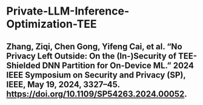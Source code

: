 # Private-LLM-Inference-Optimization-TEE

## Zhang, Ziqi, Chen Gong, Yifeng Cai, et al. “No Privacy Left Outside: On the (In-)Security of TEE-Shielded DNN Partition for On-Device ML.” 2024 IEEE Symposium on Security and Privacy (SP), IEEE, May 19, 2024, 3327–45. https://doi.org/10.1109/SP54263.2024.00052.

